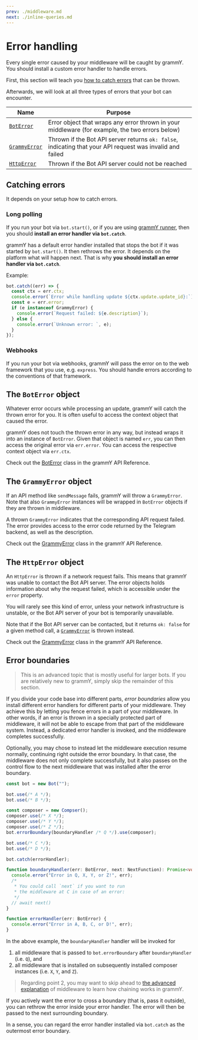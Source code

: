```yaml
---
prev: ./middleware.md
next: ./inline-queries.md
---
```


# Error handling

Every single error caused by your middleware will be caught by grammY.
You should install a custom error handler to handle errors.

First, this section will teach you [how to catch errors](#catching-errors) that can be thrown.

Afterwards, we will look at all three types of errors that your bot can encounter.

| Name                                     | Purpose                                                                                                   |
| ---------------------------------------- | --------------------------------------------------------------------------------------------------------- |
| [`BotError`](#the-boterror-object)       | Error object that wraps any error thrown in your middleware (for example, the two errors below)           |
| [`GrammyError`](#the-grammyerror-object) | Thrown if the Bot API server returns `ok: false`, indicating that your API request was invalid and failed |
| [`HttpError`](#the-httperror-object)     | Thrown if the Bot API server could not be reached                                                         |

## Catching errors

It depends on your setup how to catch errors.

### Long polling

If you run your bot via `bot.start()`, or if you are using [grammY runner](/plugins/runner.md), then you should **install an error handler via `bot.catch`**.

grammY has a default error handler installed that stops the bot if it was started by `bot.start()`.
It then rethrows the error.
It depends on the platform what will happen next.
That is why **you should install an error handler via `bot.catch`**.

Example:

```ts
bot.catch((err) => {
  const ctx = err.ctx;
  console.error(`Error while handling update ${ctx.update.update_id}:`);
  const e = err.error;
  if (e instanceof GrammyError) {
    console.error(`Request failed: ${e.description}`);
  } else {
    console.error(`Unknown error: `, e);
  }
});
```

### Webhooks

If you run your bot via webhooks, grammY will pass the error on to the web framework that you use, e.g. `express`.
You should handle errors according to the conventions of that framework.

## The `BotError` object

Whatever error occurs while processing an update, grammY will catch the thrown error for you.
It is often useful to access the context object that caused the error.

grammY does not touch the thrown error in any way, but instead wraps it into an instance of `BotError`.
Given that object is named `err`, you can then access the original error via `err.error`.
You can access the respective context object via `err.ctx`.

Check out the [BotError](https://doc.deno.land/https/deno.land/x/grammy/mod.ts#BotError) class in the grammY API Reference.

## The `GrammyError` object

If an API method like `sendMessage` fails, grammY will throw a `GrammyError`.
Note that also `GrammyError` instances will be wrapped in `BotError` objects if they are thrown in middleware.

A thrown `GrammyError` indicates that the corresponding API request failed.
The error provides access to the error code returned by the Telegram backend, as well as the description.

Check out the [GrammyError](https://doc.deno.land/https/deno.land/x/grammy/mod.ts#GrammyError) class in the grammY API Reference.

## The `HttpError` object

An `HttpError` is thrown if a network request fails.
This means that grammY was unable to contact the Bot API server.
The error objects holds information about why the request failed, which is accessible under the `error` property.

You will rarely see this kind of error, unless your network infrastructure is unstable, or the Bot API server of your bot is temporarily unavailable.

Note that if the Bot API server can be contacted, but it returns `ok: false` for a given method call, a [`GrammyError`](/guide/errors.md#the-grammyerror-object) is thrown instead.

Check out the [GrammyError](https://doc.deno.land/https/deno.land/x/grammy/mod.ts#HttpError) class in the grammY API Reference.

## Error boundaries

> This is an advanced topic that is mostly useful for larger bots.
> If you are relatively new to grammY, simply skip the remainder of this section.

If you divide your code base into different parts, _error boundaries_ allow you install different error handlers for different parts of your middleware.
They achieve this by letting you fence errors in a part of your middleware.
In other words, if an error is thrown in a specially protected part of middleware, it will not be able to escape from that part of the middleware system.
Instead, a dedicated error handler is invoked, and the middleware completes successfully.

Optionally, you may chose to instead let the middleware execution resume normally, continuing right outside the error boundary.
In that case, the middleware does not only complete successfully, but it also passes on the control flow to the next middleware that was installed after the error boundary.

```ts
const bot = new Bot("");

bot.use(/* A */);
bot.use(/* B */);

const composer = new Compser();
composer.use(/* X */);
composer.use(/* Y */);
composer.use(/* Z */);
bot.errorBoundary(boundaryHandler /* Q */).use(composer);

bot.use(/* C */);
bot.use(/* D */);

bot.catch(errorHandler);

function boundaryHandler(err: BotError, next: NextFunction): Promise<void> {
  console.error("Error in Q, X, Y, or Z!", err);
  /*
   * You could call `next` if you want to run
   * the middleware at C in case of an error:
   */
  // await next()
}

function errorHandler(err: BotError) {
  console.error("Error in A, B, C, or D!", err);
}
```

In the above example, the `boundaryHandler` handler will be invoked for

1. all middleware that is passed to `bot.errorBoundary` after `boundaryHandler` (i.e. `Q`), and
2. all middleware that is installed on subsequently installed composer instances (i.e. `X`, `Y`, and `Z`).

> Regarding point 2, you may want to skip ahead to [the advanced explanation](/advanced/middleware.md) of middleware to learn how chaining works in grammY.

If you actively want the error to cross a boundary (that is, pass it outside), you can rethrow the error inside your error handler.
The error will then be passed to the next surrounding boundary.

In a sense, you can regard the error handler installed via `bot.catch` as the outermost error boundary.
